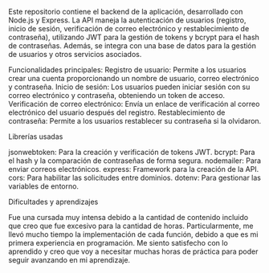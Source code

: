 
Este repositorio contiene el backend de la aplicación, desarrollado con Node.js y Express. La API maneja la autenticación de usuarios (registro, inicio de sesión, verificación de correo electrónico y restablecimiento de contraseña), utilizando JWT para la gestión de tokens y bcrypt para el hash de contraseñas. Además, se integra con una base de datos para la gestión de usuarios y otros servicios asociados.

Funcionalidades principales:
Registro de usuario: Permite a los usuarios crear una cuenta proporcionando un nombre de usuario, correo electrónico y contraseña.
Inicio de sesión: Los usuarios pueden iniciar sesión con su correo electrónico y contraseña, obteniendo un token de acceso.
Verificación de correo electrónico: Envía un enlace de verificación al correo electrónico del usuario después del registro.
Restablecimiento de contraseña: Permite a los usuarios restablecer su contraseña si la olvidaron.

Librerías usadas

jsonwebtoken: Para la creación y verificación de tokens JWT.
bcrypt: Para el hash y la comparación de contraseñas de forma segura.
nodemailer: Para enviar correos electrónicos.
express: Framework para la creación de la API.
cors: Para habilitar las solicitudes entre dominios.
dotenv: Para gestionar las variables de entorno.

Dificultades y aprendizajes

Fue una cursada muy intensa debido a la cantidad de contenido incluido que creo que fue excesivo para la cantidad de horas. Particularmente, me llevó mucho tiempo la implementación de cada función, debido a que es mi primera experiencia en programación. Me siento satisfecho con lo aprendido y creo que voy a necesitar muchas horas de práctica para poder seguir avanzando en mi aprendizaje.

